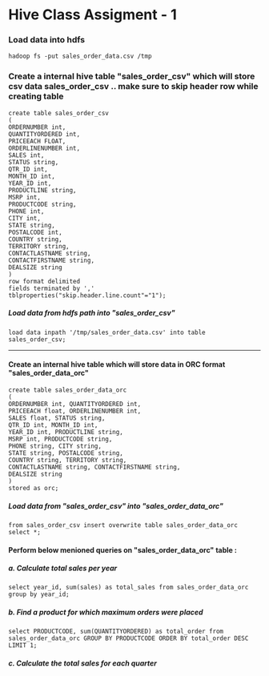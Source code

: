 # Hive Class Assigment - 1

### Load data into hdfs 

```
hadoop fs -put sales_order_data.csv /tmp
```

### Create a internal hive table "sales_order_csv" which will store csv data sales_order_csv .. make sure to skip header row while creating table

```
create table sales_order_csv
(
ORDERNUMBER int,
QUANTITYORDERED int,
PRICEEACH FLOAT,
ORDERLINENUMBER int,
SALES int,
STATUS string,
QTR_ID int,
MONTH_ID int,
YEAR_ID int,
PRODUCTLINE string,
MSRP int,
PRODUCTCODE string,
PHONE int,
CITY int,
STATE string,
POSTALCODE int,
COUNTRY string,
TERRITORY string,
CONTACTLASTNAME string,
CONTACTFIRSTNAME string,
DEALSIZE string 
)
row format delimited
fields terminated by ','
tblproperties("skip.header.line.count"="1");
```
     
 
##### Load data from hdfs path into "sales_order_csv" 
     
```
load data inpath '/tmp/sales_order_data.csv' into table sales_order_csv;
```
<hr>  

#### Create an internal hive table which will store data in ORC format "sales_order_data_orc"

```
create table sales_order_data_orc 
( 
ORDERNUMBER int, QUANTITYORDERED int, 
PRICEEACH float, ORDERLINENUMBER int, 
SALES float, STATUS string, 
QTR_ID int, MONTH_ID int, 
YEAR_ID int, PRODUCTLINE string, 
MSRP int, PRODUCTCODE string, 
PHONE string, CITY string, 
STATE string, POSTALCODE string, 
COUNTRY string, TERRITORY string, 
CONTACTLASTNAME string, CONTACTFIRSTNAME string, 
DEALSIZE string 
) 
stored as orc;
```
#####  Load data from "sales_order_csv" into "sales_order_data_orc"

```
from sales_order_csv insert overwrite table sales_order_data_orc select *;
```

#### Perform below menioned queries on "sales_order_data_orc" table :

##### a. Calculate total sales per year

```
select year_id, sum(sales) as total_sales from sales_order_data_orc group by year_id;
```
##### b. Find a product for which maximum orders were placed

```
select PRODUCTCODE, sum(QUANTITYORDERED) as total_order from sales_order_data_orc GROUP BY PRODUCTCODE ORDER BY total_order DESC LIMIT 1;
```
##### c. Calculate the total sales for each quarter


     
